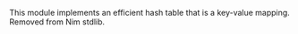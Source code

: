 This module implements an efficient hash table that is a key-value mapping.
Removed from Nim stdlib.
